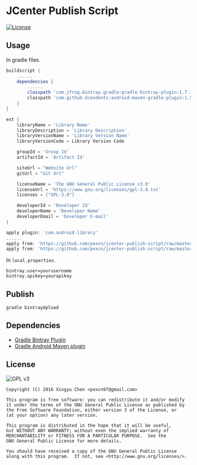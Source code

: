 # JCenter Publish Script

[![License](https://img.shields.io/badge/license-GPL-green.svg?style=flat-square)](https://github.com/pexcn/jcenter-publish-script/blob/master/LICENSE)

## Usage

In gradle files.

```gradle
buildscript {
    ......
    dependencies {
        ......
        classpath 'com.jfrog.bintray.gradle:gradle-bintray-plugin:1.7.1'
        classpath 'com.github.dcendents:android-maven-gradle-plugin:1.5'
    }
}

ext {
    libraryName = 'Library Name'
    libraryDescription = 'Library Description'
    libraryVersionName = 'Library Version Name'
    libraryVersionCode = Library Version Code

    groupId = 'Group Id'
    artifactId = 'Artifact Id'

    siteUrl = "Website Url"
    gitUrl = "Git Url"

    licenseName = 'The GNU General Public License v3.0'
    licenseUrl = 'https://www.gnu.org/licenses/gpl-3.0.txt'
    licenses = ["GPL-3.0"]

    developerId = 'Developer Id'
    developerName = 'Developer Name'
    developerEmail = 'Developer E-mail'
}

apply plugin: 'com.android.library'
......
apply from: 'https://github.com/pexcn/jcenter-publish-script/raw/master/install.gradle'
apply from: 'https://github.com/pexcn/jcenter-publish-script/raw/master/bintray.gradle'
```

In `local.properties`.
```
bintray.user=yourusername
bintray.apikey=yourapikey
```

## Publish
```
gradle bintrayUpload
```

## Dependencies

* [Gradle Bintray Plugin](https://github.com/bintray/gradle-bintray-plugin)
* [Gradle Android Maven plugin](https://github.com/dcendents/android-maven-gradle-plugin)

## License

![GPL v3](https://www.gnu.org/graphics/gplv3-127x51.png)

```
Copyright (C) 2016 Xingyu Chen <pexcn97@gmail.com>

This program is free software: you can redistribute it and/or modify
it under the terms of the GNU General Public License as published by
the Free Software Foundation, either version 3 of the License, or
(at your option) any later version.

This program is distributed in the hope that it will be useful,
but WITHOUT ANY WARRANTY; without even the implied warranty of
MERCHANTABILITY or FITNESS FOR A PARTICULAR PURPOSE.  See the
GNU General Public License for more details.

You should have received a copy of the GNU General Public License
along with this program.  If not, see <http://www.gnu.org/licenses/>.
```

